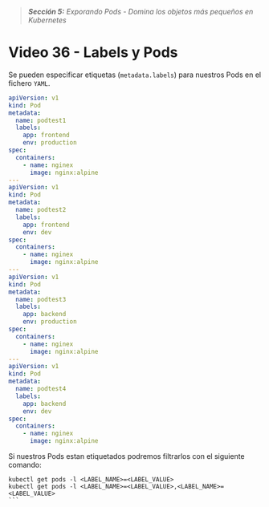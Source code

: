 > _**Sección 5:** Exporando Pods - Domina los objetos más pequeños en Kubernetes_

# Video 36 - Labels y Pods

Se pueden especificar etiquetas (`metadata.labels`) para nuestros Pods en el fichero `YAML`.

```yaml
apiVersion: v1
kind: Pod
metadata:
  name: podtest1
  labels:
    app: frontend
    env: production
spec:
  containers:
    - name: nginex
      image: nginx:alpine
---
apiVersion: v1
kind: Pod
metadata:
  name: podtest2
  labels:
    app: frontend
    env: dev
spec:
  containers:
    - name: nginex
      image: nginx:alpine
---
apiVersion: v1
kind: Pod
metadata:
  name: podtest3
  labels:
    app: backend
    env: production
spec:
  containers:
    - name: nginex
      image: nginx:alpine
---
apiVersion: v1
kind: Pod
metadata:
  name: podtest4
  labels:
    app: backend
    env: dev
spec:
  containers:
    - name: nginex
      image: nginx:alpine
```

Si nuestros Pods estan etiquetados podremos filtrarlos con el siguiente comando:

````shell
kubectl get pods -l <LABEL_NAME>=<LABEL_VALUE>
kubectl get pods -l <LABEL_NAME>=<LABEL_VALUE>,<LABEL_NAME>=<LABEL_VALUE>
```